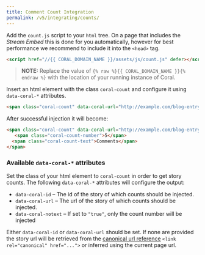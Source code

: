 ```yaml
---
title: Comment Count Integration
permalink: /v5/integrating/counts/
---
```


Add the `count.js` script to your `html` tree. On a page that includes the _Stream Embed_ this is done for you automatically, however for best performance we recommend to include it into the `<head>` tag.

```html
<script href="//{{ CORAL_DOMAIN_NAME }}/assets/js/count.js" defer></script>
```

> **NOTE:** Replace the value of `{% raw %}{{ CORAL_DOMAIN_NAME }}{% endraw %}` with the location of your running instance of Coral.

Insert an html element with the class `coral-count` and configure it using `data-coral-*` attributes. 

```html
<span class="coral-count" data-coral-url="http://example.com/blog-entry-1/"></span>
```

After successful injection it will become:

```html
<span class="coral-count" data-coral-url="http://example.com/blog-entry-1/">
   <span class="coral-count-number">5</span>
  <span class="coral-count-text">Comments</span>
</span>
```

### Available `data-coral-*` attributes

Set the class of your html element to `coral-count` in order to get story counts. The following `data-coral-*` attributes will configure the output:

- `data-coral-id` – The id of the story of which counts should be injected.
- `data-coral-url` – The url of the story of which counts should be injected.
- `data-coral-notext` – If set to `"true"`, only the count number will be injected

Either `data-coral-id` or `data-coral-url` should be set. If none are provided the story url
will be retrieved from the [canonical url reference](https://developer.mozilla.org/en-US/docs/Web/HTTP/Basics_of_HTTP/Choosing_between_www_and_non-www_URLs#Using_%3Clink_relcanonical%3E) `<link rel="canonical" href="...">` or inferred using the current page url.
